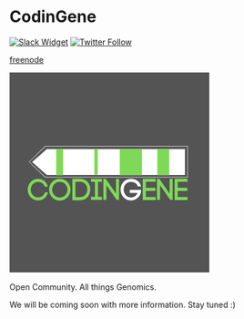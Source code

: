 # CodinGene
[![Slack Widget](https://img.shields.io/badge/join-us%20on%20slack-gray.svg?longCache=true&logo=slack&colorB=red)](https://join.slack.com/t/codingene/shared_invite/enQtNTYyMDg1NTYzMjY3LWI3OTY3MmRkM2NiYTc2ZGM5NjJjYjY2YjA3MjBkNzY3MzQ2ZjcxYzkxMmVmZjA2ZDdmNGRiNTg5ODg4MGYzYjM)
[![Twitter Follow](https://img.shields.io/twitter/follow/codingene.svg?style=social)](https://twitter.com/codingene)

[freenode](http://webchat.freenode.net?channels=codingene&uio=d4)

![](codingene_logo.png)

Open Community. All things Genomics.

We will be coming soon with more information. Stay tuned :)
